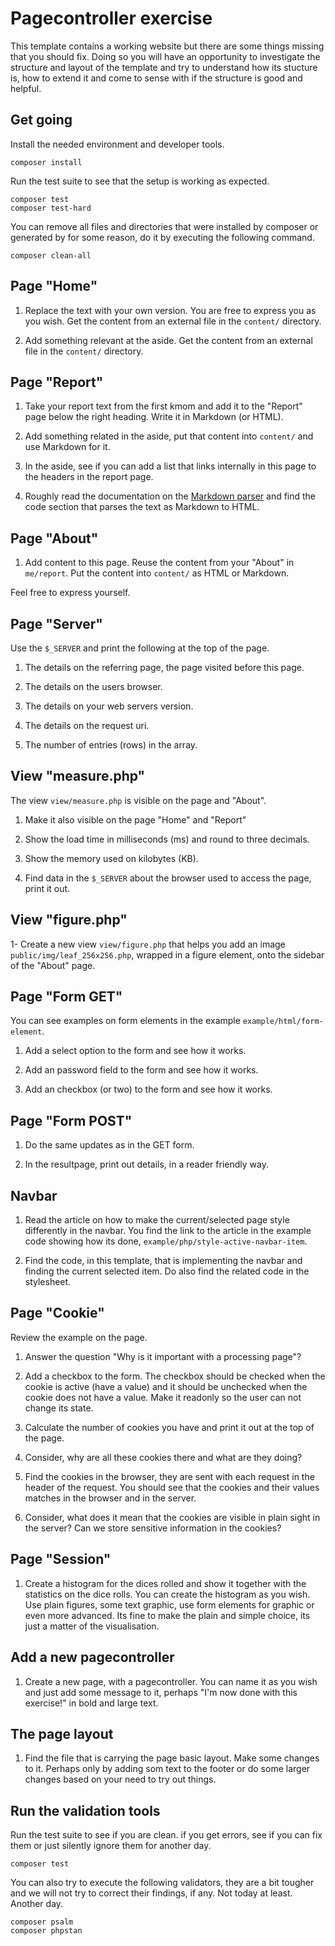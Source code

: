 Pagecontroller exercise
============================

This template contains a working website but there are some things missing that you should fix. Doing so you will have an opportunity to investigate the structure and layout of the template and try to understand how its stucture is, how to extend it and come to sense with if the structure is good and helpful.



Get going
----------------------------

Install the needed environment and developer tools.

```
composer install
```

Run the test suite to see that the setup is working as expected.

```
composer test
composer test-hard
```

You can remove all files and directories that were installed by composer or generated by for some reason, do it by executing the following command.

```
composer clean-all
```


<!--
Debug bar {#debugbar}
-----------------------

PHP Debug Bar är ett verktyg som kan underlätta när man utvecklir sidor och försöker komma igång och förstå hur PHP fungerar.

Om du har composer installerat så kan du installera PHP Debug bar med det.

```text
# Gå till katalogen där du jobbar
composer require maximebf/debugbar
```
-->



Page "Home"
----------------------------

1. Replace the text with your own version. You are free to express you as you wish. Get the content from an external file in the `content/` directory.

1. Add something relevant at the aside. Get the content from an external file in the `content/` directory.



Page "Report"
----------------------------

1. Take your report text from the first kmom and add it to the "Report" page below the right heading. Write it in Markdown (or HTML).

1. Add something related in the aside, put that content into `content/` and use Markdown for it.

1. In the aside, see if you can add a list that links internally in this page to the headers in the report page.

1. Roughly read the documentation on the [Markdown parser](https://github.com/erusev/parsedown) and find the code section that parses the text as Markdown to HTML.



Page "About"
----------------------------

1. Add content to this page. Reuse the content from your "About" in `me/report`. Put the content into `content/` as HTML or Markdown.

Feel free to express yourself.



Page "Server"
----------------------------

Use the `$_SERVER` and print the following at the top of the page.

1. The details on the referring page, the page visited before this page.

1. The details on the users browser.

1. The details on your web servers version.

1. The details on the request uri.

1. The number of entries (rows) in the array.



View "measure.php"
----------------------------

The view `view/measure.php` is visible on the page and "About".

1. Make it also visible on the page "Home" and "Report"

1. Show the load time in milliseconds (ms) and round to three decimals.

1. Show the memory used on kilobytes (KB).

1. Find data in the `$_SERVER` about the browser used to access the page, print it out.



View "figure.php"
----------------------------

1- Create a new view `view/figure.php` that helps you add an image `public/img/leaf_256x256.php`, wrapped in a figure element, onto the sidebar of the "About" page.



Page "Form GET"
----------------------------

You can see examples on form elements in the example `example/html/form-element`.

1. Add a select option to the form and see how it works.

1. Add an password field to the form and see how it works.

1. Add an checkbox (or two) to the form and see how it works.



Page "Form POST"
----------------------------

1. Do the same updates as in the GET form.

1. In the resultpage, print out details, in a reader friendly way.



Navbar
----------------------------

1. Read the article on how to make the current/selected page style differently in the navbar. You find the link to the article in the example code showing how its done, `example/php/style-active-navbar-item`.

1. Find the code, in this template, that is implementing the navbar and finding the current selected item. Do also find the related code in the stylesheet.



Page "Cookie"
----------------------------

Review the example on the page.

1. Answer the question "Why is it important with a processing page"?

1. Add a checkbox to the form. The checkbox should be checked when the cookie is active (have a value) and it should be unchecked when the cookie does not have a value. Make it readonly so the user can not change its state.

1. Calculate the number of cookies you have and print it out at the top of the page.

1. Consider, why are all these cookies there and what are they doing?

1. Find the cookies in the browser, they are sent with each request in the header of the request. You should see that the cookies and their values matches in the browser and in the server.

1. Consider, what does it mean that the cookies are visible in plain sight in the server? Can we store sensitive information in the cookies?



Page "Session"
----------------------------

1. Create a histogram for the dices rolled and show it together with the statistics on the dice rolls. You can create the histogram as you wish. Use plain figures, some text graphic, use form elements for graphic or even more advanced. Its fine to make the plain and simple choice, its just a matter of the visualisation.



Add a new pagecontroller
----------------------------

1. Create a new page, with a pagecontroller. You can name it as you wish and just add some message to it, perhaps "I'm now done with this exercise!" in bold and large text.



The page layout
----------------------------

1. Find the file that is carrying the page basic layout. Make some changes to it. Perhaps only by adding som text to the footer or do some larger changes based on your need to try out things.



Run the validation tools
----------------------------

Run the test suite to see if you are clean. if you get errors, see if you can fix them or just silently ignore them for another day.

```
composer test
```

You can also try to execute the following validators, they are a bit tougher and we will not try to correct their findings, if any. Not today at least. Another day.

```
composer psalm
composer phpstan
```
